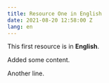 ```yaml
---
title: Resource One in English
date: 2021-08-20 12:58:00 Z
lang: en
---
```

This first resource is in **English**.

Added some content.

Another line.